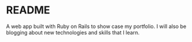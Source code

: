 # README

A web app built with Ruby on Rails to show case my portfolio. I will also be blogging about new technologies and skills that I learn.



